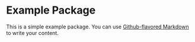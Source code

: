 # Example Package

This is a simple example package. You can use
[Github-flavored Markdown](https://github.com/MatheusDelduque)
to write your content.